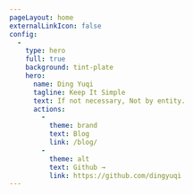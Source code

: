 ```yaml
---
pageLayout: home
externalLinkIcon: false
config:
  -
    type: hero
    full: true
    background: tint-plate
    hero:
      name: Ding Yuqi
      tagline: Keep It Simple
      text: If not necessary, Not by entity.
      actions:
        -
          theme: brand
          text: Blog
          link: /blog/
        -
          theme: alt
          text: Github →
          link: https://github.com/dingyuqi
---
```

